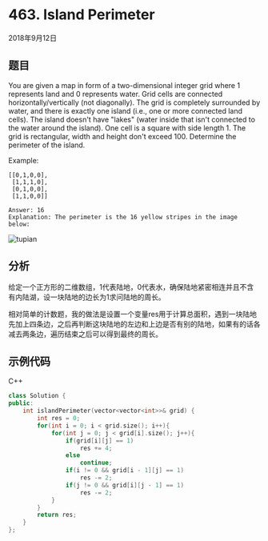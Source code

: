 # 463. Island Perimeter

2018年9月12日

## 题目

You are given a map in form of a two-dimensional integer grid where 1 represents land and 0 represents water. Grid cells are connected horizontally/vertically (not diagonally). The grid is completely surrounded by water, and there is exactly one island (i.e., one or more connected land cells). The island doesn't have "lakes" (water inside that isn't connected to the water around the island). One cell is a square with side length 1. The grid is rectangular, width and height don't exceed 100. Determine the perimeter of the island.

Example:

```no
[[0,1,0,0],
 [1,1,1,0],
 [0,1,0,0],
 [1,1,0,0]]

Answer: 16
Explanation: The perimeter is the 16 yellow stripes in the image below:
```

![tupian](https://leetcode.com/static/images/problemset/island.png)

## 分析

给定一个正方形的二维数组，1代表陆地，0代表水，确保陆地紧密相连并且不含有内陆湖，设一块陆地的边长为1求问陆地的周长。

相对简单的计数题，我的做法是设置一个变量res用于计算总面积，遇到一块陆地先加上四条边，之后再判断这块陆地的左边和上边是否有别的陆地，如果有的话各减去两条边，遍历结束之后可以得到最终的周长。

## 示例代码

C++

```cpp
class Solution {
public:
    int islandPerimeter(vector<vector<int>>& grid) {
        int res = 0;
        for(int i = 0; i < grid.size(); i++){
            for(int j = 0; j < grid[i].size(); j++){
                if(grid[i][j] == 1)
                    res += 4;
                else
                    continue;
                if(i != 0 && grid[i - 1][j] == 1)
                    res -= 2;
                if(j != 0 && grid[i][j - 1] == 1)
                    res -= 2;
            }
        }
        return res;
    }
};
```